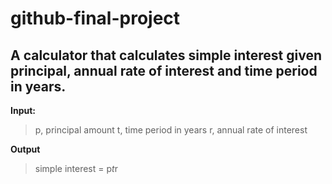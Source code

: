 # github-final-project

## A calculator that calculates simple interest given principal, annual rate of interest and time period in years.

__Input:__
  > p, principal amount
   t, time period in years
   r, annual rate of interest
   
   
__Output__
 >  simple interest = p*t*r
